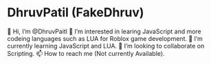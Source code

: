 # DhruvPatil (FakeDhruv)
👋 Hi, I’m @DhruvPaitl
👀 I’m interested in learing JavaScript and more codeing languages such as LUA for Roblox game development.
🌱 I’m currently learning JavaScript and LUA.
💞️ I’m looking to collaborate on Scripting.
📫 How to reach me (Not currently Available).
